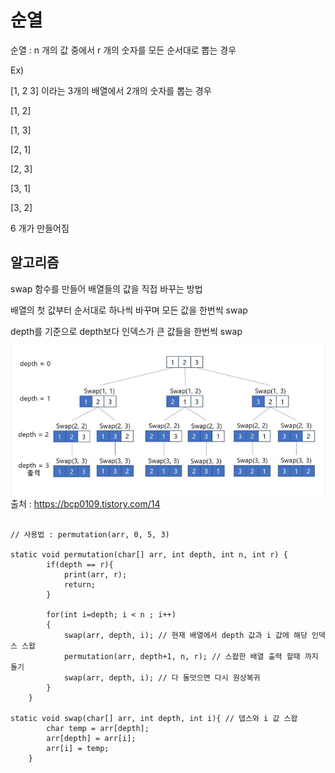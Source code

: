 # 순열

순열 : n 개의 값 중에서 r 개의 숫자를 모든 순서대로 뽑는 경우

Ex)

[1, 2 3] 이라는 3개의 배열에서 2개의 숫자를 뽑는 경우

[1, 2]

[1, 3]

[2, 1]

[2, 3]

[3, 1]

[3, 2]

6 개가 만들어짐

## 알고리즘

swap 함수를 만들어 배열들의 값을 직접 바꾸는 방법

배열의 첫 값부터 순서대로 하나씩 바꾸며 모든 값을 한번씩 swap

depth를 기준으로 depth보다 인덱스가 큰 값들을 한번씩 swap

![그림1](./images/순열_1.PNG)
출처 : <https://bcp0109.tistory.com/14>

<pre><code>
// 사용법 : permutation(arr, 0, 5, 3)

static void permutation(char[] arr, int depth, int n, int r) {
        if(depth == r){
            print(arr, r);
            return;
        }

        for(int i=depth; i < n ; i++)
        {
            swap(arr, depth, i); // 현재 배열에서 depth 값과 i 값에 해당 인덱스 스왑
            permutation(arr, depth+1, n, r); // 스왑한 배열 출력 할때 까지 돌기
            swap(arr, depth, i); // 다 돌앗으면 다시 원상복귀
        }
    }

static void swap(char[] arr, int depth, int i){ // 뎁스와 i 값 스왑
        char temp = arr[depth];
        arr[depth] = arr[i];
        arr[i] = temp;
    }
</code></pre>



